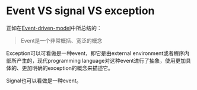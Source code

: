 # Event VS signal VS exception

正如在[Event-driven-model](./Event-driven-model.md)中所总结的：

> Event是一个非常概括、宽泛的概念

Exception可以可看做是一种event，即它是由external environment或者程序内部所产生的，现代programming language对这种event进行了抽象，使用更加具体的、更加明确的exception的概念来描述它。

Signal也可以看做是一种event。









